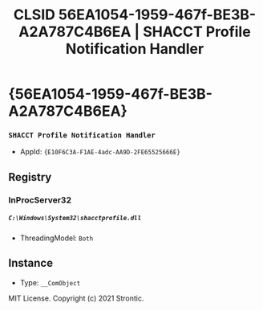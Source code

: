 ﻿---
title: "CLSID 56EA1054-1959-467f-BE3B-A2A787C4B6EA | SHACCT Profile Notification Handler"
excerpt: What is COM-Object CLSID 56EA1054-1959-467f-BE3B-A2A787C4B6EA?
---

# {56EA1054-1959-467f-BE3B-A2A787C4B6EA}

### `SHACCT Profile Notification Handler`
* AppId: `{E10F6C3A-F1AE-4adc-AA9D-2FE65525666E}`

## Registry


### InProcServer32

##### `C:\Windows\System32\shacctprofile.dll`
* ThreadingModel: `Both`

## Instance

* Type: `__ComObject`

MIT License. Copyright (c) 2021 Strontic.


